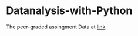 # Datanalysis-with-Python
The peer-graded assingment
Data at [link](https://www.kaggle.com/datasets/harlfoxem/housesalesprediction)
